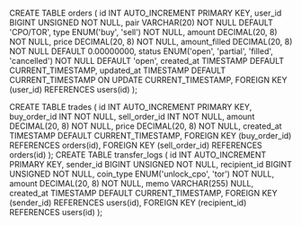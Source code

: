 CREATE TABLE orders (
    id INT AUTO_INCREMENT PRIMARY KEY,
    user_id BIGINT UNSIGNED NOT NULL,
    pair VARCHAR(20) NOT NULL DEFAULT 'CPO/TOR',
    type ENUM('buy', 'sell') NOT NULL,
    amount DECIMAL(20, 8) NOT NULL,
    price DECIMAL(20, 8) NOT NULL,
    amount_filled DECIMAL(20, 8) NOT NULL DEFAULT 0.00000000,
    status ENUM('open', 'partial', 'filled', 'cancelled') NOT NULL DEFAULT 'open',
    created_at TIMESTAMP DEFAULT CURRENT_TIMESTAMP,
    updated_at TIMESTAMP DEFAULT CURRENT_TIMESTAMP ON UPDATE CURRENT_TIMESTAMP,
    FOREIGN KEY (user_id) REFERENCES users(id)
);

CREATE TABLE trades (
    id INT AUTO_INCREMENT PRIMARY KEY,
    buy_order_id INT NOT NULL,
    sell_order_id INT NOT NULL,
    amount DECIMAL(20, 8) NOT NULL,
    price DECIMAL(20, 8) NOT NULL,
    created_at TIMESTAMP DEFAULT CURRENT_TIMESTAMP,
    FOREIGN KEY (buy_order_id) REFERENCES orders(id),
    FOREIGN KEY (sell_order_id) REFERENCES orders(id)
);
CREATE TABLE transfer_logs (
  id INT AUTO_INCREMENT PRIMARY KEY,
  sender_id BIGINT UNSIGNED NOT NULL,
  recipient_id BIGINT UNSIGNED NOT NULL,
  coin_type ENUM('unlock_cpo', 'tor') NOT NULL,
  amount DECIMAL(20, 8) NOT NULL,
  memo VARCHAR(255) NULL,
  created_at TIMESTAMP DEFAULT CURRENT_TIMESTAMP,
  FOREIGN KEY (sender_id) REFERENCES users(id),
  FOREIGN KEY (recipient_id) REFERENCES users(id)
);
